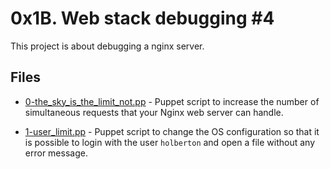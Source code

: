 # 0x1B. Web stack debugging #4

This project is about debugging a nginx server.

## Files

- [0-the_sky_is_the_limit_not.pp](./0-the_sky_is_the_limit_not.pp) - Puppet script to increase the number of simultaneous requests that your Nginx web server can handle.

- [1-user_limit.pp](./1-user_limit.pp) - Puppet script to change the OS configuration so that it is possible to login with the user `holberton` and open a file without any error message.